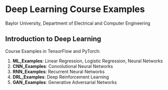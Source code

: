 # Deep Learning Course Examples
Baylor University, Department of Electrical and Computer Engineering

## Introduction to Deep Learning

Course Examples in TensorFlow and PyTorch:

1. **ML_Examples**: Linear Regression, Logistic Regression, Neural Networks
2. **CNN_Examples**:  Convolutional Neural Networks
3. **RNN_Examples**:  Recurrent Neural Networks
4. **DRL_Examples**:  Deep Reinforcement Learning
5. **GAN_Examples**:  Generative Adversarial Networks
